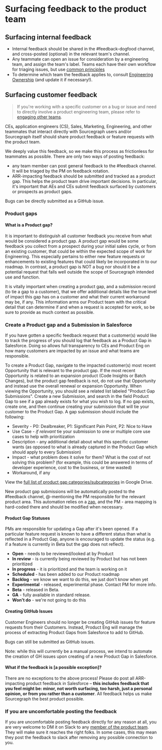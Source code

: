 # Surfacing feedback to the product team

## Surfacing internal feedback

- Internal feedback should be shared in the #feedback-dogfood channel, and cross-posted (optional) in the relevant team's channel.
- Any teammate can open an issue for consideration by a engineering team, and assign the team's label. Teams each have their own workflow for triaging issues, but use [common principles](../../../working-with-issues.md)
- To determine which team the feedback applies to, consult [Engineering Ownership](../../../dev/process/engineering_ownership.md) (and update it if necessary!).

## Surfacing customer feedback

> If you're working with a specific customer on a bug or issue and need to directly involve a product engineering team, please refer to [engaging other teams](../../../../ce-support/support/process/engaging-other-teams.md).

CEs, application engineers (CS), Sales, Marketing, Engineering, and other teammates that interact directly with Sourcegraph users and/or Sourcegraph itself should share product feedback or feature requests with the product team.

We deeply value this feedback, so we make this process as frictionless for teammates as possible. There are only two ways of posting feedback:

- any team member can post general feedback to the #feedback channel. It will be triaged by the PM on feedback rotation.
- ARR-impacting feedback should be submitted and tracked as a product gap. This helps the product team drive important decisions. In particular, it's important that AEs and CEs submit feedback surfaced by customers or prospects as product gaps.

Bugs can be directly submitted as a GitHub issue.

### Product gaps

#### What is a Product gap?

It is important to distinguish all customer feedback you receive from what would be considered a product gap. A product gap would be some feedback you collect from a prospect during your initial sales cycle, or from an existing customer, that could be within the expected scope of work for Engineering. This especially pertains to either new feature requests or enhancements to existing features that could likely be incorporated in to our roadmap. In contrast, a product gap is NOT a bug nor should it be a potential request that falls well outside the scope of Sourcegraph intended use and function.

It is vitally important when creating a product gap, and a submission record (to tie a gap to a customer), that we offer additional details like the true level of impact this gap has on a customer and what their current workaround may be, if any. This information arms our Product team with the critical detail that can determine if and when a request is accepted for work, so be sure to provide as much context as possible.

### Create a Product gap and a Submission in Salesforce

If you have gotten a specific feedback request that a customer(s) would like to track the progress of you should log that feedback as a Product Gap in Salesforce. Doing so allows full transparency to CEs and Product Eng on how many customers are impacted by an issue and what teams are responsible.

To create a Product Gap, navigate to the impacted customer(s) most recent Opportunity that is relevant to the product gap. If the most recent Opportunity is related to an expansion product (Code Insights or Batch Changes), but the product gap feedback is not, do not use that Opportunity and instead use the overall renewal or expansion Opportunity. When viewing the Opportunity, you should see a related list labeled "Product Gap Submissions". Create a new Submission, and search in the field Product Gap to see if a gap already exists for what you wish to log. If no gap exists, create one, and then continue creating your submission that will tie your customer to the Product Gap. A gap submission should include the following:

- Severity - P0: Dealbreaker, P1: Significant Pain Point, P2: Nice to Have
- Use Case - _if relevant_ tie your submission to one or multiple core use cases to help with prioritization
- Description - any additional detail about what this specific customer wants (as opposed to what is already captured in the Product Gap which should apply to every Submission)
- Impact - what problem does it solve for them? What is the cost of not solving this problem? (for example, this could be answered in terms of developer experience, cost to the business, or time wasted)
- Workaround, if any

View the [full list of product gap categories/subcategories](https://docs.google.com/spreadsheets/d/1lgfIJUGkGW0Cp6yJmOqpR-WcUaWj8LbEAg4jt6EH4oY/edit?usp=sharing) in Google Drive.

New product gap submissions will be automatically posted to the #feedback channel, @-mentioning the PM responsible for the relevant product area. This automation relies on a [zap](https://zapier.com/app/editor/145738791), and the PM - area mapping is hard-coded there and should be modified when necessary.

#### Product Gap Statuses

PMs are responsible for updating a Gap after it's been opened. If a particular feature request is known to have a different status than what is reflected in a Product Gap, anyone is encouraged to update the status (e.g. if a feature is currently in Beta but the gap does not reflect).

- **Open** - needs to be reviewed/looked at by Product
- **In review** - is currently being reviewed by Product but has not been prioritized
- **In progress** - it is prioritized and the team is working on it
- **Scheduled** - has been added to our Product roadmap
- **Backlog** - we know we want to do this, we just don't know when yet
- **Experimental** - released, experimental phase. Contact PM for more info.
- **Beta** - released in Beta.
- **GA** - fully available in standard release.
- **Won't do** - we're not going to do this

#### Creating GitHub Issues

Customer Engineers should no longer be creating GitHub issues for feature requests from their Customers. Instead, Product Eng will manage the process of extracting Product Gaps from Salesforce to add to GitHub.

Bugs can still be submitted as GitHub issues.

Note: while this will currently be a manual process, we intend to automate the creation of GH issues upon creating of a new Product Gap in Salesforce.

#### What if the feedback is [a possible exception]?

There are no exceptions to the above process! Please do post all ARR-impacting product feedback in Salesforce – **this includes feedback that you feel might be: minor, not worth surfacing, too harsh, just a personal opinion, or from you rather than a customer**. All feedback helps us make Sourcegraph the best product possible.

### If you are uncomfortable posting the feedback

If you are uncomfortable posting feedback directly for any reason at all, you are very welcome to DM it on Slack to any [member of the product team](../../index.md#members). They will make sure it reaches the right folks. In some cases, this may mean they post the feedback to slack after removing any possible connection to you.
